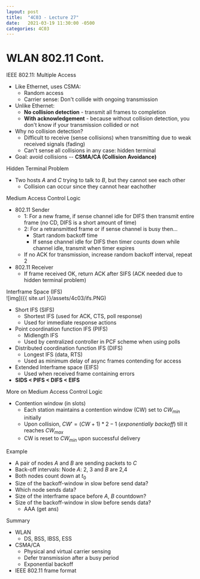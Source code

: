 ```yaml
---
layout: post
title:  "4C03 - Lecture 27"
date:   2021-03-19 11:30:00 -0500
categories: 4C03
---
```


WLAN 802.11 Cont.
===

IEEE 802.11: Multiple Access
- Like Ethernet, uses CSMA:
    - Random access
    - Carrier sense: Don't collide with ongoing transmission
- Unlike Ethernet:
    - **No collision detection** - transmit all frames to completion
    - **With acknowledgement** - because without collision detection, you don't know if your transmission collided or not
- Why no collision detection?
    - Difficult to receive (sense collisions) when transmitting due to weak received signals (fading)
    - Can't sense all collisions in any case: hidden terminal
- Goal: avoid collisions -- **CSMA/CA (Collision Avoidance)**

Hidden Terminal Problem
- Two hosts *A* and *C* trying to talk to *B*, but they cannot see each other
    - Collision can occur since they cannot hear eachother

Medium Access Control Logic
- 802.11 Sender
    - 1: For a new frame, if sense channel idle for DIFS then transmit entire frame (no CD, DIFS is a short amount of time)
    - 2: For a retransmitted frame or if sense channel is busy then...
        - Start random backoff time
        - If sense channel idle for DIFS then timer counts down while channel idle, transmit when timer expires
    - If no ACK for transmission, increase random backoff interval, repeat 2
- 802.11 Receiver
    - If frame received OK, return ACK after SIFS (ACK needed due to hidden terminal problem)

Interframe Space (IFS)  
    ![img]({{ site.url }}/assets/4c03/ifs.PNG)
- Short IFS (SIFS)
    - Shortest IFS (used for ACK, CTS, poll response)
    - Used for immediate response actions
- Point coordination function IFS (PIFS)
    - Midlength IFS
    - Used by centralized controller in PCF scheme when using polls
- Distributed coordination function IFS (DIFS)
    - Longest IFS (data, RTS)
    - Used as minimum delay of async frames contending for access
- Extended Interframe space (EIFS)
    - Used when received frame containing errors
- **SIDS < PIFS < DIFS < EIFS**

More on Medium Access Control Logic
- Contention window (in slots)
    - Each station maintains a contention window (CW) set to $CW_{min}$ initially
    - Upon collision, $CW' = (CW + 1)* 2 - 1$ (*exponentially backoff*) till it reaches $CW_{max}$
    - CW is reset to $CW_{min}$ upon successful delivery

Example
- A pair of nodes *A* and *B* are sending packets to *C*
- Back-off intervals: Node *A*: 2, 3 and *B* are 2,4
- Both nodes count down at $t_0$
- Size of the backoff-window in slow before send data?
- Which node sends data?
- Size of the interframe space before *A*, *B* countdown?
- Size of the backoff-window in slow before sends data?
    - AAA (get ans)

Summary
- WLAN
    - DS, BSS, IBSS, ESS
- CSMA/CA
    - Physical and virtual carrier sensing
    - Defer transmission after a busy period
    - Exponential backoff
- IEEE 802.11 frame format